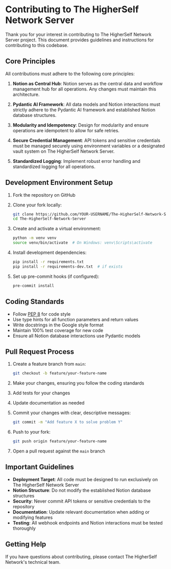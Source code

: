# Contributing to The HigherSelf Network Server

Thank you for your interest in contributing to The HigherSelf Network Server project. This document provides guidelines and instructions for contributing to this codebase.

## Core Principles

All contributions must adhere to the following core principles:

1. **Notion as Central Hub**: Notion serves as the central data and workflow management hub for all operations. Any changes must maintain this architecture.

2. **Pydantic AI Framework**: All data models and Notion interactions must strictly adhere to the Pydantic AI framework and established Notion database structures.

3. **Modularity and Idempotency**: Design for modularity and ensure operations are idempotent to allow for safe retries.

4. **Secure Credential Management**: API tokens and sensitive credentials must be managed securely using environment variables or a designated vault system on The HigherSelf Network Server.

5. **Standardized Logging**: Implement robust error handling and standardized logging for all operations.

## Development Environment Setup

1. Fork the repository on GitHub

2. Clone your fork locally:

   ```bash
   git clone https://github.com/YOUR-USERNAME/The-HigherSelf-Network-Server.git
   cd The-HigherSelf-Network-Server
   ```

3. Create and activate a virtual environment:

   ```bash
   python -m venv venv
   source venv/bin/activate  # On Windows: venv\Scripts\activate
   ```

4. Install development dependencies:

   ```bash
   pip install -r requirements.txt
   pip install -r requirements-dev.txt  # if exists
   ```

5. Set up pre-commit hooks (if configured):

   ```bash
   pre-commit install
   ```

## Coding Standards

- Follow [PEP 8](https://www.python.org/dev/peps/pep-0008/) for code style
- Use type hints for all function parameters and return values
- Write docstrings in the Google style format
- Maintain 100% test coverage for new code
- Ensure all Notion database interactions use Pydantic models

## Pull Request Process

1. Create a feature branch from `main`:

   ```bash
   git checkout -b feature/your-feature-name
   ```

2. Make your changes, ensuring you follow the coding standards

3. Add tests for your changes

4. Update documentation as needed

5. Commit your changes with clear, descriptive messages:

   ```bash
   git commit -m "Add feature X to solve problem Y"
   ```

6. Push to your fork:

   ```bash
   git push origin feature/your-feature-name
   ```

7. Open a pull request against the `main` branch

## Important Guidelines

- **Deployment Target**: All code must be designed to run exclusively on The HigherSelf Network Server
- **Notion Structure**: Do not modify the established Notion database structures
- **Security**: Never commit API tokens or sensitive credentials to the repository
- **Documentation**: Update relevant documentation when adding or modifying features
- **Testing**: All webhook endpoints and Notion interactions must be tested thoroughly

## Getting Help

If you have questions about contributing, please contact The HigherSelf Network's technical team.
